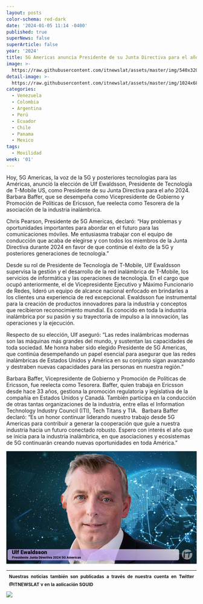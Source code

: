 ```yaml
---
layout: posts
color-schema: red-dark
date: '2024-01-05 11:14 -0400'
published: true
superNews: false
superArticle: false
year: '2024'
title: 5G Americas anuncia Presidente de su Junta Directiva para el año 2024
image: >-
  https://raw.githubusercontent.com/itnewslat/assets/master/img/540x320/Ulf-Ewaldsson-p.jpg
detail-image: >-
  https://raw.githubusercontent.com/itnewslat/assets/master/img/1024x680/Ulf-Ewaldsson-g.jpg
categories:
  - Venezuela
  - Colombia
  - Argentina
  - Perú
  - Ecuador
  - Chile
  - Panama
  - Mexico
tags:
  - Movilidad
week: '01'
---
```

Hoy, 5G Americas, la voz de la 5G y posteriores tecnologías para las Américas, anunció la elección de Ulf Ewaldsson, Presidente de Tecnología de T-Mobile US, como Presidente de su Junta Directiva para el año 2024. Barbara Baffer, que se desempeña como Vicepresidente de Gobierno y Promoción de Políticas de Ericsson, fue reelecta como Tesorera de la asociación de la industria inalámbrica.

Chris Pearson, Presidente de 5G Americas, declaró: “Hay problemas y oportunidades importantes para abordar en el futuro para las comunicaciones móviles. Me entusiasma trabajar con el equipo de conducción que acaba de elegirse y con todos los miembros de la Junta Directiva durante 2024 en favor de que continúe el éxito de la 5G y posteriores generaciones de tecnología.” 

Desde su rol de Presidente de Tecnología de T-Mobile, Ulf Ewaldsson supervisa la gestión y el desarrollo de la red inalámbrica de T-Mobile, los servicios de informática y las operaciones de tecnología. En el cargo que ocupó anteriormente, el de Vicepresidente Ejecutivo y Máximo Funcionario de Redes, lideró un equipo de alcance nacional enfocado en brindarles a los clientes una experiencia de red excepcional. Ewaldsson fue instrumental para la creación de productos innovadores para la industria y conceptos que recibieron reconocimiento mundial. Es conocido en toda la industria inalámbrica por su pasión y su trayectoria de impulso a la innovación, las operaciones y la ejecución.

Respecto de su elección, Ulf aseguró: “Las redes inalámbricas modernas son las máquinas más grandes del mundo, y sustentan las capacidades de toda sociedad. Me honra haber sido elegido Presidente de 5G Americas, que continúa desempeñando un papel esencial para asegurar que las redes inalámbricas de Estados Unidos y América en su conjunto sigan avanzando y destraben nuevas capacidades para las personas en nuestra región.”

Barbara Baffer, Vicepresidente de Gobierno y Promoción de Políticas de Ericsson, fue reelecta como Tesorera. Baffer, quien trabaja en Ericsson desde hace 33 años, gestiona la promoción regulatoria y legislativa de la compañía en Estados Unidos y Canadá. También participa en la conducción de otras tantas organizaciones de la industria, entre ellas el Information Technology Industry Council (ITI), Tech Titans y TIA.
 
Barbara Baffer declaró: “Es un honor continuar liderando nuestro trabajo desde 5G Americas para contribuir a generar la cooperación que guíe a nuestra industria hacia un futuro conectado robusto. Espero con interés el año que se inicia para la industria inalámbrica, en que asociaciones y ecosistemas de 5G continuarán creando nuevas oportunidades en toda América.” 

![](https://raw.githubusercontent.com/itnewslat/assets/master/img/540x320/Ulf-Ewaldsson-p.jpg)

<table style="height: 42px;" width="569">
<tbody>
<tr>
<td style="text-align: justify;"><sub><strong>Nuestras noticias también son publicadas a través de nuestra cuenta en Twitter <a href="https://twitter.com/itnewslat?lang=es">@ITNEWSLAT</a> y en la aplicación <a href="https://squidapp.co/en/">SQUID</a></strong></sub></td>
</tr>
</tbody>
</table>

<img src="https://tracker.metricool.com/c3po.jpg?hash=56f88a41e39ab42c063cc51676587a04"/>
